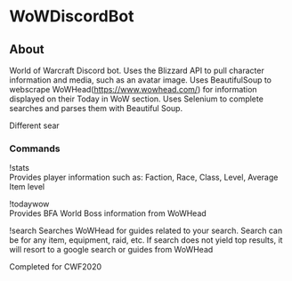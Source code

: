 # WoWDiscordBot

## About
World of Warcraft Discord bot. 
Uses the Blizzard API to pull character information and media, such as an avatar image. 
Uses BeautifulSoup to webscrape WoWHead(https://www.wowhead.com/) for information displayed on their Today in WoW section.
Uses Selenium to complete searches and parses them with Beautiful Soup. 

Different sear
### Commands

!stats  
Provides player information such as: Faction, Race, Class, Level, Average Item level  

!todaywow  
Provides BFA World Boss information from WoWHead  

!search
Searches WoWHead for guides related to your search. Search can be for any item, equipment, raid, etc. If search does not yield top results, it will resort to a google search or guides from WoWHead


Completed for CWF2020

